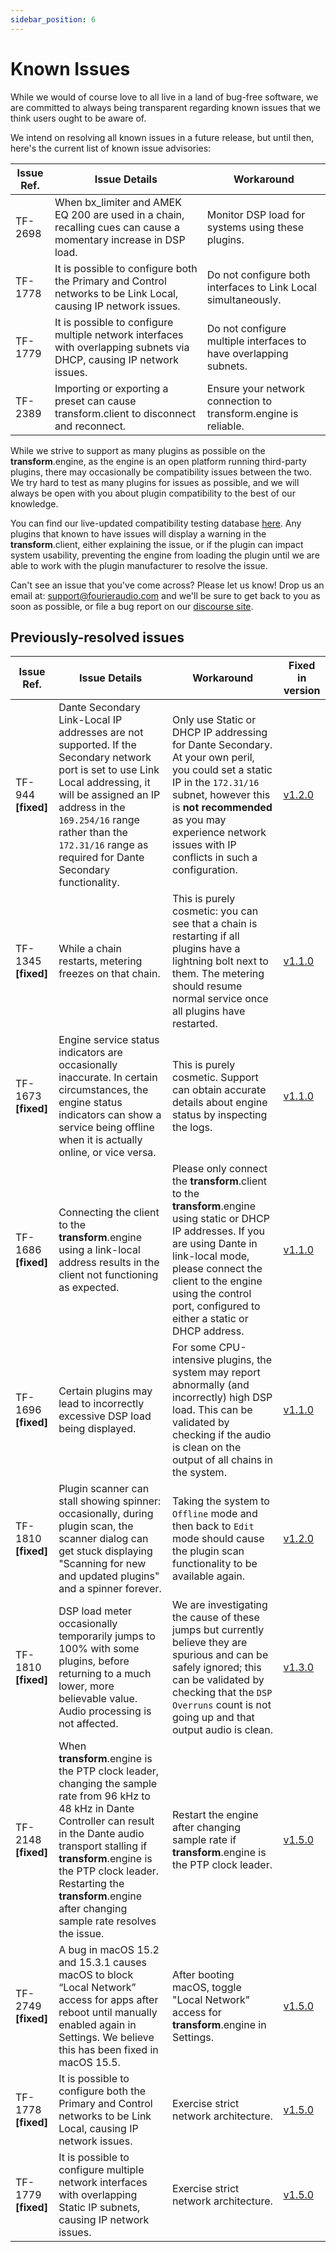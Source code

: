 ```yaml
---
sidebar_position: 6
---
```


# Known Issues

While we would of course love to all live in a land of bug-free software, we are committed to always being transparent regarding known issues that we think users ought to be aware of.

We intend on resolving all known issues in a future release, but until then, here's the current list of known issue advisories:

| Issue Ref. | Issue Details | Workaround |
| ---------- | ------------- | ---------- |
| TF-2698 | When bx\_limiter and AMEK EQ 200 are used in a chain, recalling cues can cause a momentary increase in DSP load. | Monitor DSP load for systems using these plugins. |
| TF-1778 | It is possible to configure both the Primary and Control networks to be Link Local, causing IP network issues. | Do not configure both interfaces to Link Local simultaneously. |
| TF-1779 | It is possible to configure multiple network interfaces with overlapping subnets via DHCP, causing IP network issues. | Do not configure multiple interfaces to have overlapping subnets. |
|TF-2389 | Importing or exporting a preset can cause transform.client to disconnect and reconnect. | Ensure your network connection to transform.engine is reliable.|


While we strive to support as many plugins as possible on the **transform**.engine, as the engine is
an open platform running third-party plugins, there may occasionally be compatibility issues between
the two. We try hard to test as many plugins for issues as possible, and we will always be open with
you about plugin compatibility to the best of our knowledge.

You can find our live-updated compatibility testing database <a
href="https://plugins.fourieraudio.com">here</a>. Any plugins that known to have issues will display
a warning in the **transform**.client, either explaining the issue, or if the plugin can impact
system usability, preventing the engine from loading the plugin until we are able to work with the
plugin manufacturer to resolve the issue.

Can't see an issue that you've come across? Please let us know! Drop us an email at:
support@fourieraudio.com and we'll be sure to get back to you as soon as possible, or file a bug
report on our [discourse site](https://discourse.fourieraudio.com).

## Previously-resolved issues
| Issue Ref. | Issue Details | Workaround | Fixed in version |
| ---------- | ------------- | ---------- | ---------------- |
| TF-944 **[fixed]**    | Dante Secondary Link-Local IP addresses are not supported. If the Secondary network port is set to use Link Local addressing, it will be assigned an IP address in the `169.254/16` range rather than the `172.31/16` range as required for Dante Secondary functionality. | Only use Static or DHCP IP addressing for Dante Secondary. At your own peril, you could set a static IP in the `172.31/16` subnet, however this is **not recommended** as you may experience network issues with IP conflicts in such a configuration.                | [v1.2.0](/downloads) |
| TF-1345 **[fixed]**   | While a chain restarts, metering freezes on that chain. | This is purely cosmetic: you can see that a chain is restarting if all plugins have a lightning bolt next to them. The metering should resume normal service once all plugins have restarted. | [v1.1.0](/downloads) |
| TF-1673 **[fixed]**   | Engine service status indicators are occasionally inaccurate. In certain circumstances, the engine status indicators can show a service being offline when it is actually online, or vice versa. | This is purely cosmetic. Support can obtain accurate details about engine status by inspecting the logs. | [v1.1.0](/downloads) |
| TF-1686 **[fixed]**   | Connecting the client to the **transform**.engine using a link-local address results in the client not functioning as expected. | Please only connect the **transform**.client to the **transform**.engine using static or DHCP IP addresses. If you are using Dante in link-local mode, please connect the client to the engine using the control port, configured to either a static or DHCP address. | [v1.1.0](/downloads) |
| TF-1696 **[fixed]**   | Certain plugins may lead to incorrectly excessive DSP load being displayed. | For some CPU-intensive plugins, the system may report abnormally (and incorrectly) high DSP load. This can be validated by checking if the audio is clean on the output of all chains in the system. | [v1.1.0](/downloads) |
| TF-1810 **[fixed]** | Plugin scanner can stall showing spinner: occasionally, during plugin scan, the scanner dialog can get stuck displaying "Scanning for new and updated plugins" and a spinner forever. | Taking the system to `Offline` mode and then back to `Edit` mode should cause the plugin scan functionality to be available again. | [v1.2.0](/downloads) |
| TF-1810 **[fixed]** | DSP load meter occasionally temporarily jumps to 100% with some plugins, before returning to a much lower, more believable value. Audio processing is not affected. | We are investigating the cause of these jumps but currently believe they are spurious and can be safely ignored; this can be validated by checking that the `DSP Overruns` count is not going up and that output audio is clean. | [v1.3.0](/downloads) |
| TF-2148 **[fixed]** | When **transform**.engine is the PTP clock leader, changing the sample rate from 96 kHz to 48 kHz in Dante Controller can result in the Dante audio transport stalling if **transform**.engine is the PTP clock leader. Restarting the **transform**.engine after changing sample rate resolves the issue. | Restart the engine after changing sample rate if **transform**.engine is the PTP clock leader. |  [v1.5.0](/downloads)
| TF-2749 **[fixed]** | A bug in macOS 15.2 and 15.3.1 causes macOS to block “Local Network” access for apps after reboot until manually enabled again in Settings. We believe this has been fixed in macOS 15.5. | After booting macOS, toggle "Local Network" access for **transform**.engine in Settings. | [v1.5.0](/downloads)
| TF-1778 **[fixed]** |  It is possible to configure both the Primary and Control networks to be Link Local, causing IP network issues.|  Exercise strict network architecture. |[v1.5.0](/downloads) |
| TF-1779 **[fixed]** | It is possible to configure multiple network interfaces with overlapping Static IP subnets, causing IP network issues. | Exercise strict network architecture. |[v1.5.0](/downloads) | 
